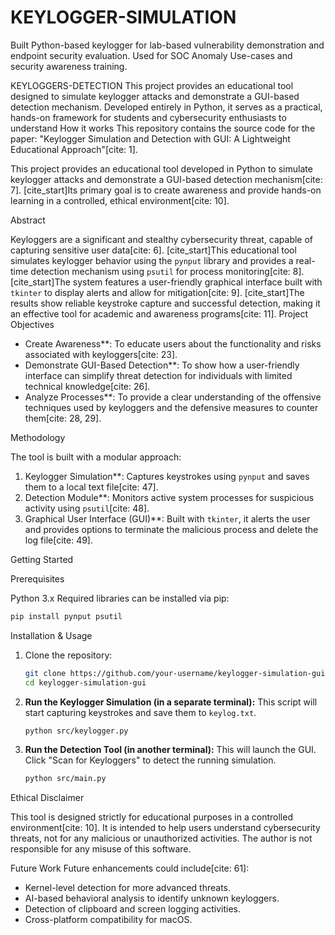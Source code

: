 # KEYLOGGER-SIMULATION
Built Python-based keylogger for lab-based vulnerability demonstration and endpoint security evaluation. Used for SOC Anomaly Use-cases and security awareness training.

 KEYLOGGERS-DETECTION
This project provides an educational tool designed to simulate keylogger attacks and demonstrate a GUI-based detection mechanism. Developed entirely in Python, it serves as a practical, hands-on framework for students and cybersecurity enthusiasts to understand How it works
This repository contains the source code for the paper: "Keylogger Simulation and Detection with GUI: A Lightweight Educational Approach"[cite: 1].

This project provides an educational tool developed in Python to simulate keylogger attacks and demonstrate a GUI-based detection mechanism[cite: 7]. [cite\_start]Its primary goal is to create awareness and provide hands-on learning in a controlled, ethical environment[cite: 10].

 Abstract

Keyloggers are a significant and stealthy cybersecurity threat, capable of capturing sensitive user data[cite: 6]. [cite\_start]This educational tool simulates keylogger behavior using the `pynput` library and provides a real-time detection mechanism using `psutil` for process monitoring[cite: 8]. [cite\_start]The system features a user-friendly graphical interface built with `tkinter` to display alerts and allow for mitigation[cite: 9]. [cite\_start]The results show reliable keystroke capture and successful detection, making it an effective tool for academic and awareness programs[cite: 11].
Project Objectives

  * Create Awareness**: To educate users about the functionality and risks associated with keyloggers[cite: 23].
  * Demonstrate GUI-Based Detection**: To show how a user-friendly interface can simplify threat detection for individuals with limited technical knowledge[cite: 26].
  * Analyze Processes**: To provide a clear understanding of the offensive techniques used by keyloggers and the defensive measures to counter them[cite: 28, 29].

 Methodology

The tool is built with a modular approach:

1.  Keylogger Simulation**: Captures keystrokes using `pynput` and saves them to a local text file[cite: 47].
2.  Detection Module**: Monitors active system processes for suspicious activity using `psutil`[cite: 48].
3.  Graphical User Interface (GUI)**: Built with `tkinter`, it alerts the user and provides options to terminate the malicious process and delete the log file[cite: 49].


Getting Started

Prerequisites

Python 3.x
Required libraries can be installed via pip:

```bash
pip install pynput psutil
```

 Installation & Usage

1.  Clone the repository:

    ```bash
    git clone https://github.com/your-username/keylogger-simulation-gui.git
    cd keylogger-simulation-gui
    ```

2.  **Run the Keylogger Simulation (in a separate terminal):**
    This script will start capturing keystrokes and save them to `keylog.txt`.

    ```bash
    python src/keylogger.py
    ```

3.  **Run the Detection Tool (in another terminal):**
    This will launch the GUI. Click "Scan for Keyloggers" to detect the running simulation.

    ```bash
    python src/main.py
    ```

Ethical Disclaimer

This tool is designed strictly for educational purposes in a controlled environment[cite: 10]. It is intended to help users understand cybersecurity threats, not for any malicious or unauthorized activities. The author is not responsible for any misuse of this software.

 Future Work
Future enhancements could include[cite: 61]:

  * Kernel-level detection for more advanced threats.
  * AI-based behavioral analysis to identify unknown keyloggers.
  * Detection of clipboard and screen logging activities.
  * Cross-platform compatibility for macOS.
